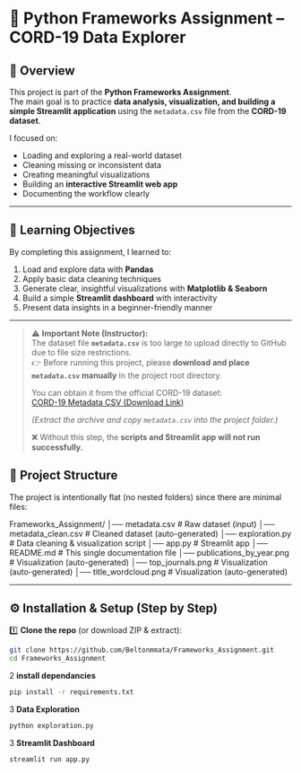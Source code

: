 # 🧾 Python Frameworks Assignment – CORD-19 Data Explorer

## 📌 Overview

This project is part of the **Python Frameworks Assignment**.  
The main goal is to practice **data analysis, visualization, and building a simple Streamlit application** using the `metadata.csv` file from the **CORD-19 dataset**.

I focused on:

- Loading and exploring a real-world dataset
- Cleaning missing or inconsistent data
- Creating meaningful visualizations
- Building an **interactive Streamlit web app**
- Documenting the workflow clearly

---

## 🎯 Learning Objectives

By completing this assignment, I learned to:

1. Load and explore data with **Pandas**
2. Apply basic data cleaning techniques
3. Generate clear, insightful visualizations with **Matplotlib & Seaborn**
4. Build a simple **Streamlit dashboard** with interactivity
5. Present data insights in a beginner-friendly manner

---

> ⚠️ **Important Note (Instructor):**  
> The dataset file **`metadata.csv`** is too large to upload directly to GitHub due to file size restrictions.  
> 👉 Before running this project, please **download and place `metadata.csv` manually** in the project root directory.
>
> You can obtain it from the official CORD-19 dataset:  
> [CORD-19 Metadata CSV (Download Link)](https://www.kaggle.com/allen-institute-for-ai/CORD-19-research-challenge)
>
> _(Extract the archive and copy `metadata.csv` into the project folder.)_
>
> ❌ Without this step, the **scripts and Streamlit app will not run successfully.**

## 📂 Project Structure

The project is intentionally flat (no nested folders) since there are minimal files:

Frameworks_Assignment/
│── metadata.csv # Raw dataset (input)
│── metadata_clean.csv # Cleaned dataset (auto-generated)
│── exploration.py # Data cleaning & visualization script
│── app.py # Streamlit app
│── README.md # This single documentation file
│── publications_by_year.png # Visualization (auto-generated)
│── top_journals.png # Visualization (auto-generated)
│── title_wordcloud.png # Visualization (auto-generated)

---

## ⚙️ Installation & Setup (Step by Step)

1️⃣ **Clone the repo** (or download ZIP & extract):

```bash
git clone https://github.com/Beltonmmata/Frameworks_Assignment.git
cd Frameworks_Assignment
```

2 **install dependancies**

```bash
pip install -r requirements.txt
```

3 **Data Exploration**

```bash
python exploration.py
```

3 **Streamlit Dashboard**

```bash
streamlit run app.py
```
